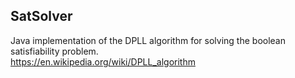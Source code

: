 ## SatSolver

Java implementation of the DPLL algorithm for solving the boolean satisfiability problem.  
https://en.wikipedia.org/wiki/DPLL_algorithm
